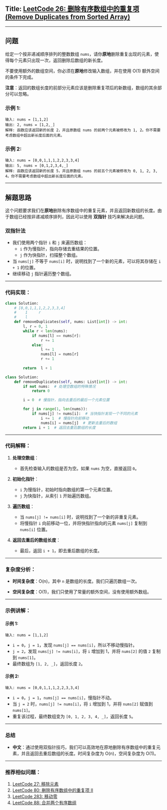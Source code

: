 ## Title: [LeetCode 26: 删除有序数组中的重复项 (Remove Duplicates from Sorted Array)](https://leetcode.com/problems/remove-duplicates-from-sorted-array/)

---

## 问题

给定一个按非递减顺序排列的整数数组 `nums`，请你**原地**删除重复出现的元素，使得每个元素只出现一次，返回删除后数组的新长度。

不要使用额外的数组空间，你必须在**原地**修改输入数组，并在使用 O(1) 额外空间的条件下完成。

**注意**：返回的数组长度的前部分元素应该是删除重复项后的新数组，数组的其余部分可以忽略。

### 示例 1:

```
输入: nums = [1,1,2]
输出: 2, nums = [1,2,_]
解释: 函数应该返回新的长度 2，并且原数组 nums 的前两个元素被修改为 1, 2。你不需要考虑数组中超出新长度后面的元素。
```

### 示例 2:

```
输入: nums = [0,0,1,1,1,2,2,3,3,4]
输出: 5, nums = [0,1,2,3,4,_]
解释: 函数应该返回新的长度 5，并且原数组 nums 的前五个元素被修改为 0, 1, 2, 3, 4。你不需要考虑数组中超出新长度后面的元素。
```

---

## 解题思路

这个问题要求我们在**原地**删除有序数组中的重复元素，并且返回新数组的长度。由于数组已经按非递减顺序排列，因此可以使用 **双指针** 技巧来解决此问题。

### 双指针法

- 我们使用两个指针 `i` 和 `j` 来遍历数组：
  - `i` 作为慢指针，指向存储去重结果的位置。
  - `j` 作为快指针，扫描整个数组。
- 当 `nums[j]` 不等于 `nums[i]` 时，说明找到了一个新的元素，可以将其存储在 `i + 1` 的位置。
- 继续移动 `j` 指针遍历整个数组。

---

### 代码实现：
```python
class Solution:
    # [0,0,1,1,1,2,2,3,3,4]
    #    1     r
    #    l
    def removeDuplicates(self, nums: List[int]) -> int:
        l, r = 0, 1
        while r < len(nums):
            if nums[l] == nums[r]:
                r += 1
            else:
                l += 1
                nums[l] = nums[r]
                r += 1
                
        return  l + 1 

```

```python
class Solution:
    def removeDuplicates(self, nums: List[int]) -> int:
        if not nums:  # 处理空数组的特殊情况
            return 0

        i = 0  # 慢指针，指向去重后的最后一个元素位置

        for j in range(1, len(nums)):
            if nums[j] != nums[i]:  # 当快指针发现一个不同的元素
                i += 1  # 慢指针向前移动
                nums[i] = nums[j]  # 更新去重后的数组
        return i + 1  # 返回去重后数组的长度
```

---

### 代码解释：

1. **处理空数组**：
   - 首先检查输入的数组是否为空。如果 `nums` 为空，直接返回 `0`。

2. **初始化指针**：
   - `i` 为慢指针，初始时指向数组的第一个元素位置。
   - `j` 为快指针，从索引 `1` 开始遍历数组。

3. **遍历数组**：
   - 当 `nums[j] != nums[i]` 时，说明找到了一个新的非重复元素。
   - 将慢指针 `i` 向前移动一位，并将快指针指向的元素 `nums[j]` 复制到 `nums[i]` 位置。

4. **返回去重后的数组长度**：
   - 最后，返回 `i + 1`，即去重后数组的长度。

---

### 复杂度分析：

- **时间复杂度**：O(n)，其中 `n` 是数组的长度。我们只遍历数组一次。
  
- **空间复杂度**：O(1)，我们只使用了常量的额外空间，没有使用额外数组。

---

### 示例讲解：

#### 示例 1:

```
输入: nums = [1,1,2]
```

- `i = 0`，`j = 1`，发现 `nums[j] == nums[i]`，所以不移动慢指针。
- `j = 2`，发现 `nums[j] != nums[i]`，将 `i` 增加到 1，并将 `nums[2]` 的值 `2` 复制到 `nums[1]`。
- 最终数组为 `[1, 2, _]`，返回长度 `2`。

#### 示例 2:

```
输入: nums = [0,0,1,1,1,2,2,3,3,4]
```

- `i = 0`，`j = 1`，`nums[j] == nums[i]`，慢指针不动。
- 当 `j = 2` 时，`nums[j] != nums[i]`，将 `i` 增加到 1，并将 `nums[2]` 赋值到 `nums[1]`。
- 重复该过程，最终数组变为 `[0, 1, 2, 3, 4, _]`，返回长度 `5`。

---

### 总结

- **中文**：通过使用双指针技巧，我们可以高效地在原地删除有序数组中的重复元素，并且返回去重后数组的长度。时间复杂度为 O(n)，空间复杂度为 O(1)。

---

### 推荐相似问题：

1. [LeetCode 27: 移除元素](https://leetcode.com/problems/remove-element/)
2. [LeetCode 80: 删除有序数组中的重复项 II](https://leetcode.com/problems/remove-duplicates-from-sorted-array-ii/)
3. [LeetCode 283: 移动零](https://leetcode.com/problems/move-zeroes/)
4. [LeetCode 88: 合并两个有序数组](https://leetcode.com/problems/merge-sorted-array/)
